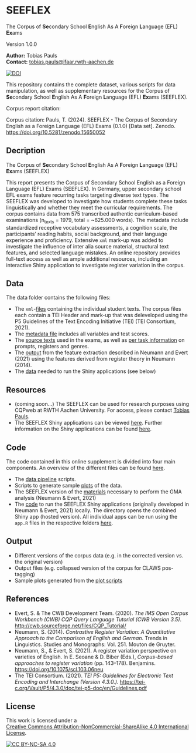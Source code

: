 # SEEFLEX
The Corpus of **Se**condary School **E**nglish As A **F**oreign **L**anguage (EFL) **Ex**ams

Version 1.0.0

**Author:** Tobias Pauls<br>
**Contact:** tobias.pauls@ifaar.rwth-aachen.de

[![DOI](https://zenodo.org/badge/DOI/10.5281/zenodo.15650052.svg)](https://doi.org/10.5281/zenodo.15650052)

This repository contains the complete dataset, various scripts for data manipulation, as well as supplementary resources for the Corpus of **Se**condary School **E**nglish As A **F**oreign **L**anguage (EFL) **Ex**ams (SEEFLEX).

Corpus report citation:


Corpus citation:
Pauls, T. (2024). SEEFLEX - The Corpus of Secondary English as a Foreign Language (EFL) Exams (0.1.0) [Data set]. Zenodo. https://doi.org/10.5281/zenodo.15650052


## Decription

The Corpus of **Se**condary School **E**nglish As A **F**oreign **L**anguage (EFL) **Ex**ams (SEEFLEX)

This report presents the Corpus of Secondary School English as a Foreign Language (EFL) Exams (SEEFLEX). In Germany, upper secondary school EFL exams feature recurring tasks targeting diverse text types. The SEEFLEX was developed to investigate how students complete these tasks linguistically and whether they meet the curricular requirements. The corpus contains data from 575 transcribed authentic curriculum-based examinations (n<sub>texts</sub> = 1979, total = ~625.000 words). The metadata include standardized receptive vocabulary assessments, a cognition scale, the participants’ reading habits, social background, and their language experience and proficiency. Extensive `xml` mark-up was added to investigate the influence of inter alia source material, structural text features, and selected language mistakes. An online repository provides full-text access as well as ample additional resources, including an interactive Shiny application to investigate register variation in the corpus.


## Data

The data folder contains the following files:
- The `xml`-[files](data/anon/) containing the individual student texts. The corpus files each contain a TEI Header and mark-up that was deleveloped using the P5 Guidelines of the Text Encoding Initiative (TEI) (TEI Consortium, 2021).
- The [metadata file](data/meta_data_anon.csv) includes all variables and test scores.
- The [source texts](data/source_texts/) used in the exams, as well as [per task information](data/tasks_complete.csv) on prompts, registers and genres.
- The [output](data/gma/) from the feature extraction described in Neumann and Evert (2021) using the features derived from register theory in Neumann (2014).
- The [data](data/gma/shiny_data.rda) needed to run the Shiny applications (see below)


## Resources

- (coming soon...) The SEEFLEX can be used for research purposes using CQPweb at RWTH Aachen University. For access, please contact [Tobias Pauls](mailto:tobias.pauls@ifaar.rwth-aachen.de).
- The SEEFLEX Shiny applications can be viewed [here](https://seeflex.otc.coscine.dev). Further information on the Shiny applications can be found [here](code/shiny_app/README.md).


## Code

The code contained in this online supplement is divided into four main components. An overview of the different files can be found [here](code/). 
- The [data pipeline](code/data_pipeline/) scripts.
- Scripts to generate sample [plots](code/plots/) of the data.
- The SEEFLEX version of the [materials](code/gma_analysis/) necessary to perform the GMA analysis (Neumann & Evert, 2021)
- The [code](code/shiny_app/) to run the SEEFLEX Shiny applications (originally developed in Neumann & Evert, 2021) locally. The directory opens the combined Shiny app (hosted version). All individual apps can be run using the `app.R` files in the respective folders [here](code/).


## Output

- Different versions of the corpus data (e.g. in the corrected version vs. the original version)
- Output files (e.g. collapsed version of the corpus for CLAWS pos-tagging)
- Sample plots generated from the [plot scripts](code/plots/)

## References

- Evert, S. & The CWB Development Team. (2020). *The IMS Open Corpus Workbench (CWB) CQP Query Language Tutorial (CWB Version 3.5)*. http://cwb.sourceforge.net/files/CQP_Tutorial/
- Neumann, S. (2014). *Contrastive Register Variation: A Quantitative Approach to the Comparison of English and German*. Trends in Linguistics. Studies and Monographs: Vol. 251. Mouton de Gruyter.
- Neumann, S., & Evert, S. (2021). A register variation perspective on varieties of English. In E. Seoane & D. Biber (Eds.), *Corpus-based approaches to register variation* (pp. 143–178). Benjamins. https://doi.org/10.1075/scl.103.06neu
- The TEI Consortium. (2021). *TEI P5: Guidelines for Electronic Text Encoding and Interchange (Version 4.3.0.)*. https://tei-c.org/Vault/P5/4.3.0/doc/tei-p5-doc/en/Guidelines.pdf


## License

This work is licensed under a  
[Creative Commons Attribution-NonCommercial-ShareAlike 4.0 International License](http://creativecommons.org/licenses/by-nc-sa/4.0/).

[![CC BY-NC-SA 4.0](https://licensebuttons.net/l/by-nc-sa/4.0/88x31.png)](http://creativecommons.org/licenses/by-nc-sa/4.0/)